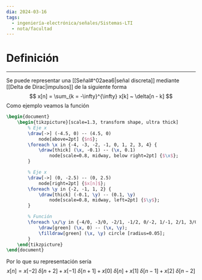 ```yaml
---
dia: 2024-03-16
tags:
  - ingeniería-electrónica/señales/Sistemas-LTI
  - nota/facultad
---
```

# Definición
---
Se puede representar una [[Señal#^02aea6|señal discreta]] mediante [[Delta de Dirac|impulsos]] de la siguiente forma $$ x[n] = \sum_{k = -\infty}^{\infty} x[k] ~ \delta[n - k] $$
Como ejemplo veamos la función 
```tikz
\begin{document} 
	\begin{tikzpicture}[scale=1.3, transform shape, ultra thick]
		% Eje x
		\draw[->] (-4.5, 0) -- (4.5, 0)
			node[above=2pt] {$n$};
		\foreach \x in {-4, -3, -2, -1, 0, 1, 2, 3, 4} {
			\draw[thick] (\x, -0.1) -- (\x, 0.1)
				node[scale=0.8, midway, below right=2pt] {$\x$};
		}

		% Eje x
		\draw[->] (0, -2.5) -- (0, 2.5)
			node[right=2pt] {$x[n]$};
		\foreach \y in {-2, -1, 1, 2} {
			\draw[thick] (-0.1, \y) -- (0.1, \y)
				node[scale=0.8, midway, left=2pt] {$\y$};
		}

		% Función
		\foreach \x/\y in {-4/0, -3/0, -2/1, -1/2, 0/-2, 1/-1, 2/1, 3/0, 4/0} {
			\draw[green] (\x, 0) -- (\x, \y);
			\filldraw[green] (\x, \y) circle [radius=0.05];
		}
	\end{tikzpicture}
\end{document}
```
Por lo que su representación sería $$ x[n] = x[-2] ~ \delta[n + 2] + x[-1] ~ \delta[n + 1] + x[0] ~ \delta[n] + x[1] ~ \delta[n - 1] + x[2] ~ \delta[n - 2]$$
